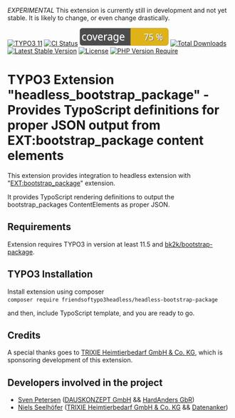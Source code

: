 *EXPERIMENTAL* This extension is currently still in development and not yet stable. It is likely to change, or even change drastically.

[![TYPO3 11](https://img.shields.io/badge/TYPO3-11-orange.svg)](https://get.typo3.org/version/11)
[![CI Status](https://github.com/FriendsOfTYPO3Headless/headless_bootstrap_package/workflows/CI/badge.svg)](https://github.com/FriendsOfTYPO3Headless/headless_bootstrap_package/actions)
[![Code Coverage Badge](https://github.com/FriendsOfTYPO3Headless/headless_bootstrap_package/blob/code-coverage-badge/badge.svg)](https://github.com/FriendsOfTYPO3Headless/headless_bootstrap_package/blob/code-coverage-badge/clover.xml)
[![Total Downloads](http://poser.pugx.org/friendsoftypo3headless/headless-bootstrap-package/downloads)](https://packagist.org/packages/friendsoftypo3headless/headless-bootstrap-package)
[![Latest Stable Version](http://poser.pugx.org/friendsoftypo3headless/headless-bootstrap-package/v)](https://packagist.org/packages/friendsoftypo3headless/headless-bootstrap-package)
[![License](http://poser.pugx.org/friendsoftypo3headless/headless-bootstrap-package/license)](https://packagist.org/packages/friendsoftypo3headless/headless-bootstrap-package)
[![PHP Version Require](http://poser.pugx.org/friendsoftypo3headless/headless-bootstrap-package/require/php)](https://packagist.org/packages/friendsoftypo3headless/headless-bootstrap-package)

# TYPO3 Extension "headless_bootstrap_package" - Provides TypoScript definitions for proper JSON output from EXT:bootstrap_package content elements
This extension provides integration to headless extension with "[EXT:bootstrap_package](https://github.com/benjaminkott/bootstrap_package)" extension.

It provides TypoScript rendering definitions to output the bootstrap_packages ContentElements as proper JSON.

## Requirements
Extension requires TYPO3 in version at least 11.5 and [bk2k/bootstrap-package](https://github.com/benjaminkott/bootstrap_package).

## TYPO3 Installation
Install extension using composer\
``composer require friendsoftypo3headless/headless-bootstrap-package``

and then, include TypoScript template, and you are ready to go.

## Credits
A special thanks goes to [TRIXIE Heimtierbedarf GmbH & Co. KG](https://www.trixie.de), which is sponsoring development of this extension.

## Developers involved in the project

- [Sven Petersen](https://github.com/svenpet90) ([DAUSKONZEPT GmbH](https:///www.dauskonzept.de) && [HardAnders GbR](https://www.hardanders.de))
- [Niels Seelhöfer](https://github.com/derseeli) ([TRIXIE Heimtierbedarf GmbH & Co. KG](https://www.trixie.de) && [Datenanker](https://www.datenanker.com))
